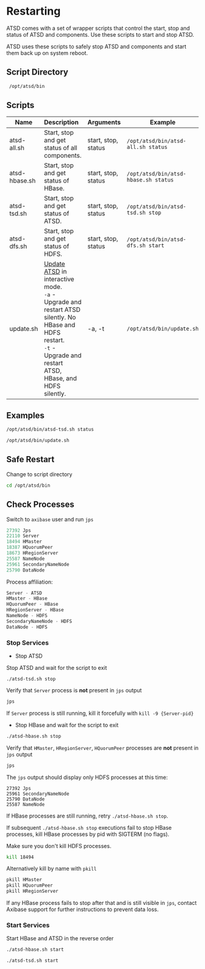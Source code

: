 # Restarting


ATSD comes with a set of wrapper scripts that control the start, stop
and status of ATSD and components. Use these scripts to start and stop
ATSD.

ATSD uses these scripts to safely stop ATSD and components and start
them back up on system reboot.

## Script Directory

```sh
 /opt/atsd/bin
```

## Scripts

| **Name** | **Description** | **Arguments** | **Example** |
|---|:---|---|---|
| atsd-all.sh | Start, stop and get status of all components. | start, stop, status | `/opt/atsd/bin/atsd-all.sh status` |
| atsd-hbase.sh | Start, stop and get status of HBase. | start, stop, status | `/opt/atsd/bin/atsd-hbase.sh status` |
| atsd-tsd.sh | Start, stop and get status of ATSD. | start, stop, status | `/opt/atsd/bin/atsd-tsd.sh stop` |
| atsd-dfs.sh | Start, stop and get status of HDFS. | start, stop, status | `/opt/atsd/bin/atsd-dfs.sh start` |
| update.sh | [Update ATSD](update.md "Update ATSD") in interactive mode.<br>`-a` - Upgrade and restart ATSD silently. No HBase and HDFS restart.<br>`-t` - Upgrade and restart ATSD, HBase, and HDFS silently.| -a, -t | `/opt/atsd/bin/update.sh` |

## Examples

```sh
/opt/atsd/bin/atsd-tsd.sh status
```

```sh
/opt/atsd/bin/update.sh
```

## Safe Restart

Change to script directory

```sh
cd /opt/atsd/bin
```

## Check Processes

Switch to `axibase` user and run `jps`

```java
27392 Jps
22110 Server 
18494 HMaster
18387 HQuorumPeer
18673 HRegionServer
25587 NameNode
25961 SecondaryNameNode
25790 DataNode
```

Process affiliation:

```java
Server - ATSD 
HMaster - HBase
HQuorumPeer - HBase
HRegionServer - HBase
NameNode - HDFS
SecondaryNameNode - HDFS
DataNode - HDFS
```

### Stop Services

* Stop ATSD

Stop ATSD and wait for the script to exit

```
./atsd-tsd.sh stop
```

Verify that `Server` process is **not** present in `jps` output

```sh
jps
```

If `Server` process is still running, kill it forcefully with `kill -9 {Server-pid}`

* Stop HBase and wait for the script to exit

```sh
./atsd-hbase.sh stop
```

Verify that `HMaster`, `HRegionServer`, `HQuorumPeer` processes are **not** present in `jps` output

```sh
jps
```

The `jps` output should display only HDFS processes at this time:

```
27392 Jps
25961 SecondaryNameNode
25790 DataNode
25587 NameNode
```

If HBase processes are still running, retry `./atsd-hbase.sh stop`.

If subsequent  `./atsd-hbase.sh stop` executions fail to stop HBase processes, kill HBase processes by pid with SIGTERM (no flags).

Make sure you don't kill HDFS processes.

```sh
kill 18494
```

Alternatively kill by name with `pkill`

```sh
pkill HMaster
pkill HQuorumPeer
pkill HRegionServer
```

If any HBase process fails to stop after that and is still visible in `jps`, contact Axibase support for further instructions to prevent data loss.

### Start Services

Start HBase and ATSD in the reverse order

```sh
./atsd-hbase.sh start
```

```sh
./atsd-tsd.sh start
```




